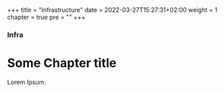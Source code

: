 +++
title = "Infrastructure"
date = 2022-03-27T15:27:31+02:00
weight = 1
chapter = true
pre = ""
+++

### Infra

# Some Chapter title

Lorem Ipsum.
